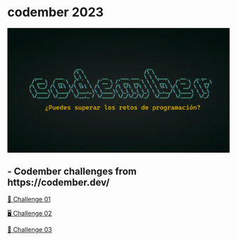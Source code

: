 # codember 2023

<p align="center">
   <img align="center" src="./public/codember.png" />
</p>

 <h2> - Codember challenges from https://codember.dev/ </h2>


[🚀 Challenge 01](https://github.com/jcuencagento/codemberJCG/blob/master/challenge_01/challenge_01.md)

[🖥️ Challenge 02](https://github.com/jcuencagento/codemberJCG/blob/master/challenge_02/challenge_02.md)

[🔐 Challenge 03](https://github.com/jcuencagento/codemberJCG/blob/master/challenge_03/challenge_03.md)